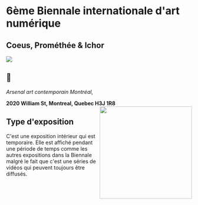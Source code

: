 # 6ème Biennale internationale d'art numérique
## Coeus, Prométhée & Ichor

<img src="https://github.com/mrjacksonsapien/H23_TIM_inspirations_SOLTAN/blob/main/BIAN/medias/photos/affiche_BIAN.jpg">

## 📍

*Arsenal art contemporain Montréal,*  

**2020 William St, Montreal, Quebec H3J 1R8**
<img align= "right" width="250px" src="https://github.com/mrjacksonsapien/H23_TIM_inspirations_SOLTAN/blob/main/BIAN/medias/photos/photo_moi.png">

  

## Type d'exposition
C'est une exposition intérieur qui est temporaire. Elle est affiché pendant une période de temps comme les autres expositions dans la Biennale malgré le fait que c'est une séries de vidéos qui peuvent toujours être diffusés.
